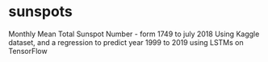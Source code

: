 # sunspots

Monthly Mean Total Sunspot Number - form 1749 to july 2018
Using Kaggle dataset, and a regression to predict year 1999 to 2019 using LSTMs on TensorFlow
